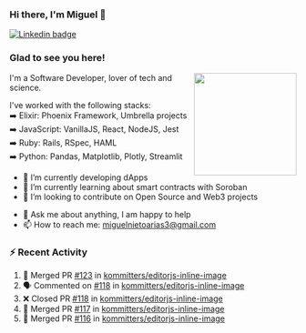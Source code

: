 ### Hi there, I'm Miguel 👋

<a href="https://linkedin.com/in/miguelnietoa/" target="_blank" rel="noopener noreferrer">
  <img src="https://img.shields.io/badge/-LinkedIn-0e76a8?style=flat-square&logo=Linkedin&logoColor=white" alt="Linkedin badge">
</a>
<!-- [![Website Badge](https://img.shields.io/badge/Website-3b5998?style=flat-square&logo=google-chrome&logoColor=white)](#notavailablenow#) 

<img src="https://i.imgur.com/tbrLrt5.gif" width=400 alt="Coding GIF" align="right"/>
-->


### Glad to see you here!
<a href="https://github.com/miguelnietoa"><img src="https://github-readme-stats-git-masterrstaa-rickstaa.vercel.app/api?username=miguelnietoa&show_icons=true&hide_border=true&count_private=true&include_all_commits=true&theme=tokyonight" height="180em" align="right"/></a>
I'm a Software Developer, lover of tech and science. 

I've worked with the following stacks:\
➡️ Elixir: Phoenix Framework, Umbrella projects\
➡️ JavaScript: VanillaJS, React, NodeJS, Jest\
➡️ Ruby: Rails, RSpec, HAML\
➡️ Python: Pandas, Matplotlib, Plotly, Streamlit

- 🔭 I’m currently developing dApps
- 🌱 I’m currently learning about smart contracts with Soroban
- 👯 I’m looking to contribute on Open Source and Web3 projects
<!-- 
- 😄 I just finished a Machine Learning course! 
- 🤔 I’m looking for help with ...
-->
- 💬 Ask me about anything, I am happy to help
- 📫 How to reach me: miguelnietoarias3@gmail.com


### ⚡ Recent Activity

<!--START_SECTION:activity-->
1. 🎉 Merged PR [#123](https://github.com/kommitters/editorjs-inline-image/pull/123) in [kommitters/editorjs-inline-image](https://github.com/kommitters/editorjs-inline-image)
2. 🗣 Commented on [#118](https://github.com/kommitters/editorjs-inline-image/pull/118#issuecomment-1965203030) in [kommitters/editorjs-inline-image](https://github.com/kommitters/editorjs-inline-image)
3. ❌ Closed PR [#118](https://github.com/kommitters/editorjs-inline-image/pull/118) in [kommitters/editorjs-inline-image](https://github.com/kommitters/editorjs-inline-image)
4. 🎉 Merged PR [#117](https://github.com/kommitters/editorjs-inline-image/pull/117) in [kommitters/editorjs-inline-image](https://github.com/kommitters/editorjs-inline-image)
5. 🎉 Merged PR [#116](https://github.com/kommitters/editorjs-inline-image/pull/116) in [kommitters/editorjs-inline-image](https://github.com/kommitters/editorjs-inline-image)
<!--END_SECTION:activity-->
